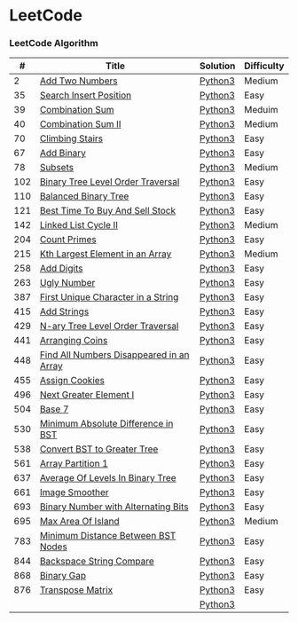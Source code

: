LeetCode
========

### LeetCode Algorithm

| # | Title | Solution | Difficulty |
|---| ----- | -------- | ---------- |
|2	|[Add Two Numbers](https://leetcode.com/problems/add-two-numbers/)													|[Python3](./algorithms/python/2_add_two_numbers.py)											|Medium|
|35 |[Search Insert Position](https://leetcode.com/problems/search-insert-position/)									|[Python3](./algorithms/python/35_search_insert_position.py)									|Easy|
|39	|[Combination Sum](https://leetcode.com/problems/combination-sum/)													|[Python3](./algorithms/python/39_combination_sum.py)											|Meduim|
|40 |[Combination Sum II](https://leetcode.com/problems/combination-sum-ii/)											|[Python3](./algorithms/python/40_combination_sum_2.py)											|Medium|
|70 |[Climbing Stairs](https://leetcode.com/problems/climbing-stairs/)													|[Python3](./algorithms/python/70_climbing_stairs.py)											|Easy|
|67	|[Add Binary](https://leetcode.com/problems/add-binary/)															|[Python3](./algorithms/python/67_add_binary.py)												|Easy|
|78	|[Subsets](https://leetcode.com/problems/subsets/)																	|[Python3](./algorithms/python/78_subsets.py)													|Medium|
|102|[Binary Tree Level Order Traversal](https://leetcode.com/problems/binary-tree-level-order-traversal/)				|[Python3](./algorithms/python/102_binary_tree_level_order_traversal.py)						|Easy|
|110|[Balanced Binary Tree](https://leetcode.com/problems/balanced-binary-tree)											|[Python3](./algorithms/python/110_balanced_binary_tree.py)										|Easy|
|121|[Best Time To Buy And Sell Stock](https://leetcode.com/problems/best-time-to-buy-and-sell-stock/)					|[Python3](./algorithms/python/121_best_time_to_buy_and_sell_stock.py)							|Easy|
|142|[Linked List Cycle II](https://leetcode.com/problems/linked-list-cycle-ii/)										|[Python3](./algorithms/python/142_linked_list_cycle_2.py)										|Medium|
|204|[Count Primes](https://leetcode.com/problems/count-primes/)														|[Python3](./algorithms/python/204_count_primes.py)												|Easy|
|215|[Kth Largest Element in an Array](https://leetcode.com/problems/kth-largest-element-in-an-array/)					|[Python3](./algorithms/python/215_kth_largest_element_is_an_array.py)							|Medium|
|258|[Add Digits](https://leetcode.com/problems/add-digits/)															|[Python3](./algorithms/python/258_add_digits.py)												|Easy|
|263|[Ugly Number](https://leetcode.com/problems/ugly-number/)															|[Python3](./algorithms/python/263_ugly_number.py)												|Easy|
|387|[First Unique Character in a String](https://leetcode.com/problems/first-unique-character-in-a-string/)			|[Python3](./algorithms/python/387_first_unique_character_in_a_string.py)						|Easy|
|415|[Add Strings](https://leetcode.com/problems/add-strings/)															|[Python3](./algorithms/python/415_add_strings.py)												|Easy|
|429|[N-ary Tree Level Order Traversal](https://leetcode.com/problems/n-ary-tree-level-order-traversal/)				|[Python3](./algorithms/python/429_n-ary_tree_level_order_traversal.py)							|Easy|
|441|[Arranging Coins](https://leetcode.com/problems/arranging-coins/)													|[Python3](./algorithms/python/441_arranging_coins.py)											|Easy|
|448|[Find All Numbers Disappeared in an Array](https://leetcode.com/problems/find-all-numbers-disappeared-in-an-array/)|[Python3](./algorithms/python/448_find_all_numbers_disappeared_in_an_array.p)					|Easy|
|455|[Assign Cookies]( https://leetcode.com/problems/assign-cookies/)													|[Python3](./algorithms/python/455_assign_cookies.py)											|Easy|
|496|[Next Greater Element I](https://leetcode.com/problems/next-greater-element-i/)									|[Python3](./algorithms/python/496_next_greater_element_1.py)									|Easy|
|504|[Base 7]( https://leetcode.com/problems/base-7/)																	|[Python3](./algorithms/python/504_base_7.py)													|Easy|
|530|[Minimum Absolute Difference in BST](https://leetcode.com/problems/minimum-absolute-difference-in-bst/)			|[Python3](./algorithms/python/530_minimum_absolute_differenct_in_BST.py)						|Easy|
|538|[Convert BST to Greater Tree](https://leetcode.com/problems/convert-bst-to-greater-tree)							|[Python3](./algorithms/python/538_convert_bst_to_greater_tree.py)								|Easy|
|561|[Array Partition 1](https://leetcode.com/problems/array-partition-i/)												|[Python3](./algorithms/python/561_array_partition_1.py)										|Easy|
|637|[Average Of Levels In Binary Tree](https://leetcode.com/problems/average-of-levels-in-binary-tree/)				|[Python3](./algorithms/python/637_average_of_levels_in_binary_tree.py)							|Easy|
|661|[Image Smoother](https://leetcode.com/problems/image-smoother)														|[Python3](./algorithms/python/661_image_smoother.py)											|Easy|
|693|[Binary Number with Alternating Bits](https://leetcode.com/problems/binary-number-with-alternating-bits)			|[Python3](./algorithms/python/693_binary_number_with_alternating_bits.py)						|Easy|
|695|[Max Area Of Island](https://leetcode.com/problems/max-area-of-island/)											|[Python3](./algorithms/python/695_max_area_of_island.py)										|Medium|
|783|[Minimum Distance Between BST Nodes](https://leetcode.com/problems/minimum-distance-between-bst-nodes/)			|[Python3](./algorithms/python/783_minimum_distance_between_bst_nodes.py)						|Easy|
|844|[Backspace String Compare](https://leetcode.com/problems/backspace-string-compare/)								|[Python3](./algorithms/python/844_backspace_string_compare.py)									|Easy|
|868|[Binary Gap](https://leetcode.com/problems/binary-gap)																|[Python3](./algorithms/python/868_binary_gap.py)												|Easy|
|876|[Transpose Matrix](https://leetcode.com/problems/transpose-matrix/)												|[Python3](./algorithms/python/876_transpose_matrix.py)											|Easy|
||[]()|[Python3](./algorithms/python/)||
